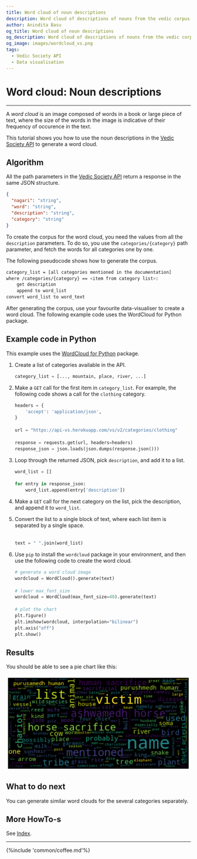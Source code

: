 ```yaml
---
title: Word cloud of noun descriptions
description: Word cloud of descriptions of nouns from the vedic corpus
author: Anindita Basu
og_title: Word cloud of noun descriptions
og_description: Word cloud of descriptions of nouns from the vedic corpus
og_image: images/wordcloud_vs.png
tags:
  - Vedic Society API
  - Data visualisation
---
```


# Word cloud: Noun descriptions

<hr/>

A _word cloud_ is an image composed of words in a book or large piece of text, where the size of the words in the image is indicative of their frequency of occurence in the text. 

This tutorial shows you how to use the noun descriptions in the [Vedic Society API](api_vs.md) to generate a word cloud.

## Algorithm

All the path parameters in the [Vedic Society API](api_vs.md) return a response in the same JSON structure.

```json
{
  "nagari": "string",
  "word": "string",
  "description": "string",
  "category": "string"
}
```

To create the corpus for the word cloud, you need the values from all the `description` parameters. To do so, you use the `categories/{category}` path parameter, and fetch the words for all categories one by one. 

The following pseudocode shows how to generate the corpus.

```bash
category_list = [all categories mentioned in the documentation]
where /categories/{category} == <item from category list>:
	get description
    append to word_list
convert word_list to word_text
```

After generating the corpus, use your favourite data-visualiser to create a word cloud. The following example code uses the WordCloud for Python package.

## Example code in Python


This example uses the [WordCloud for Python](https://amueller.github.io/word_cloud/index.html) package.


1.  Create a list of categories available in the API.

    ```python
	category_list = [..., mountain, place, river, ...]
	```

1.  Make a `GET` call for the first item in `category_list`. For example, the following code shows a call for the `clothing` category.

    ```python
	headers = {
	    'accept': 'application/json',
	}

	url = "https://api-vs.herokuapp.com/vs/v2/categories/clothing"

	response = requests.get(url, headers=headers)
	response_json = json.loads(json.dumps(response.json()))
	```

1.  Loop through the returned JSON, pick `description`, and add it to a list.

    ```python
	word_list = []
	
	for entry in response_json:
		word_list.append(entry['description'])
	```

1.  Make a `GET` call for the next category on the list, pick the description, and append it to `word_list`.
1.  Convert the list to a single block of text, where each list item is separated by a single space.

    ```python
	
	text = " ".join(word_list)
	
	```

1.  Use `pip` to install the `wordcloud` package in your environment, and then use the following code to create the word cloud.

    ```python
	# generate a word cloud image
	wordcloud = WordCloud().generate(text)

	# lower max_font_size
	wordcloud = WordCloud(max_font_size=40).generate(text)
	
	# plot the chart
	plt.figure()
	plt.imshow(wordcloud, interpolation="bilinear")
	plt.axis("off")
	plt.show()
	```

## Results

You should be able to see a pie chart like this:

![pie chart of meters in rig veda](../images/wordcloud_vs.png)

## What to do next

You can generate similar word clouds for the several categories separately.

## More HowTo-s

See [Index](tags.md).

<hr/>

{%include 'common/coffee.md'%}
